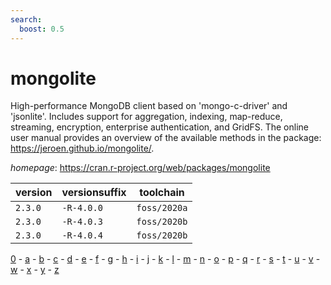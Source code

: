 ```yaml
---
search:
  boost: 0.5
---
```

# mongolite

High-performance MongoDB client based on 'mongo-c-driver' and 'jsonlite'.  Includes support for aggregation, indexing, map-reduce, streaming, encryption,  enterprise authentication, and GridFS. The online user manual provides an overview  of the available methods in the package: <https://jeroen.github.io/mongolite/>.

*homepage*: <https://cran.r-project.org/web/packages/mongolite>

version | versionsuffix | toolchain
--------|---------------|----------
``2.3.0`` | ``-R-4.0.0`` | ``foss/2020a``
``2.3.0`` | ``-R-4.0.3`` | ``foss/2020b``
``2.3.0`` | ``-R-4.0.4`` | ``foss/2020b``

[0](../0/index.md) - [a](../a/index.md) - [b](../b/index.md) - [c](../c/index.md) - [d](../d/index.md) - [e](../e/index.md) - [f](../f/index.md) - [g](../g/index.md) - [h](../h/index.md) - [i](../i/index.md) - [j](../j/index.md) - [k](../k/index.md) - [l](../l/index.md) - [m](../m/index.md) - [n](../n/index.md) - [o](../o/index.md) - [p](../p/index.md) - [q](../q/index.md) - [r](../r/index.md) - [s](../s/index.md) - [t](../t/index.md) - [u](../u/index.md) - [v](../v/index.md) - [w](../w/index.md) - [x](../x/index.md) - [y](../y/index.md) - [z](../z/index.md)


